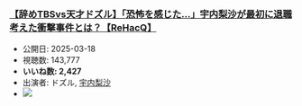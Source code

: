 ### [【辞めTBSvs天才ドズル】「恐怖を感じた…」宇内梨沙が最初に退職考えた衝撃事件とは？【ReHacQ】](https://www.youtube.com/watch?v=txVcapF766Q)
-   公開日: 2025-03-18
-   視聴数: 143,777
-   **いいね数: 2,427**
-   出演者: ドズル, [宇内梨沙](/rehacq_fan/people/宇内梨沙 "wikilink")
- [![](https://img.youtube.com/vi/txVcapF766Q/hqdefault.jpg)](https://www.youtube.com/watch?v=txVcapF766Q)
